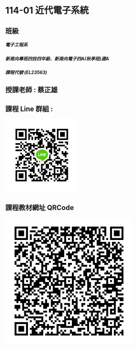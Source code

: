 # 114-01 近代電子系統

## 班級
##### 電子工程系
##### 新南向專班四技四年級、新南向電子四A(秋季班)選A
##### 課程代號 (EL23563)

## 授課老師 : 蔡正雄

## 課程 Line 群組 :<br>
<img src="0923.jpg" />

## 課程教材網址 QRCode
<img src="QRCode.png" />

